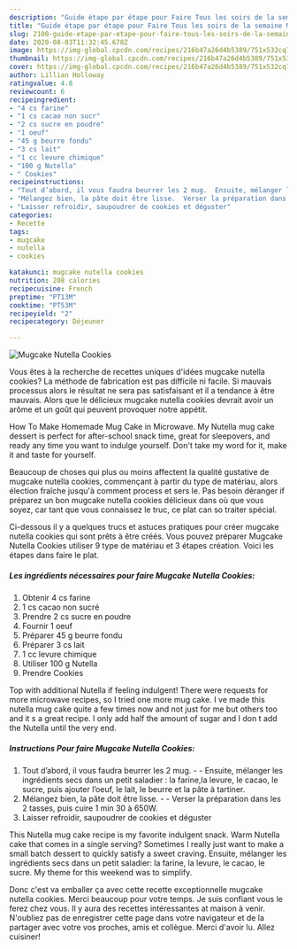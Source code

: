 ```yaml
---
description: "Guide étape par étape pour Faire Tous les soirs de la semaine Mugcake Nutella Cookies"
title: "Guide étape par étape pour Faire Tous les soirs de la semaine Mugcake Nutella Cookies"
slug: 2100-guide-etape-par-etape-pour-faire-tous-les-soirs-de-la-semaine-mugcake-nutella-cookies
date: 2020-08-03T11:32:45.678Z
image: https://img-global.cpcdn.com/recipes/216b47a26d4b5389/751x532cq70/mugcake-nutella-cookies-photo-principale-de-la-recette.jpg
thumbnail: https://img-global.cpcdn.com/recipes/216b47a26d4b5389/751x532cq70/mugcake-nutella-cookies-photo-principale-de-la-recette.jpg
cover: https://img-global.cpcdn.com/recipes/216b47a26d4b5389/751x532cq70/mugcake-nutella-cookies-photo-principale-de-la-recette.jpg
author: Lillian Holloway
ratingvalue: 4.8
reviewcount: 6
recipeingredient:
- "4 cs farine"
- "1 cs cacao non sucr"
- "2 cs sucre en poudre"
- "1 oeuf"
- "45 g beurre fondu"
- "3 cs lait"
- "1 cc levure chimique"
- "100 g Nutella"
- " Cookies"
recipeinstructions:
- "Tout d’abord, il vous faudra beurrer les 2 mug.  Ensuite, mélanger les ingrédients secs dans un petit saladier : la farine,la levure, le cacao, le sucre, puis ajouter l’oeuf, le lait, le beurre et la pâte à tartiner."
- "Mélangez bien, la pâte doit être lisse.  Verser la préparation dans les 2 tasses, puis cuire 1 min 30 à 650W."
- "Laisser refroidir, saupoudrer de cookies et déguster"
categories:
- Recette
tags:
- mugcake
- nutella
- cookies

katakunci: mugcake nutella cookies 
nutrition: 208 calories
recipecuisine: French
preptime: "PT13M"
cooktime: "PT53M"
recipeyield: "2"
recipecategory: Déjeuner

---
```



![Mugcake Nutella Cookies](https://img-global.cpcdn.com/recipes/216b47a26d4b5389/751x532cq70/mugcake-nutella-cookies-photo-principale-de-la-recette.jpg)

Vous êtes à la recherche de recettes uniques d'idées mugcake nutella cookies? La méthode de fabrication est pas difficile ni facile. Si mauvais processus alors le résultat ne sera pas satisfaisant et il a tendance à être mauvais. Alors que le délicieux mugcake nutella cookies devrait avoir un arôme et un goût qui peuvent provoquer notre appétit.

How To Make Homemade Mug Cake in Microwave. My Nutella mug cake dessert is perfect for after-school snack time, great for sleepovers, and ready any time you want to indulge yourself. Don&#39;t take my word for it, make it and taste for yourself.

Beaucoup de choses qui plus ou moins affectent la qualité gustative de mugcake nutella cookies, commençant à partir du type de matériau, alors élection fraîche jusqu'à comment process et sers le. Pas besoin déranger if préparez un bon mugcake nutella cookies délicieux dans où que vous soyez, car tant que vous connaissez le truc, ce plat can so traiter spécial.


Ci-dessous il y a quelques trucs et astuces pratiques pour créer mugcake nutella cookies qui sont prêts à être créés. Vous pouvez préparer Mugcake Nutella Cookies utiliser 9 type de matériau et 3 étapes création. Voici les étapes dans faire le plat.

<!--inarticleads1-->

##### Les ingrédients nécessaires pour faire Mugcake Nutella Cookies:

1. Obtenir 4 cs farine
1.  1 cs cacao non sucré
1. Prendre 2 cs sucre en poudre
1. Fournir 1 oeuf
1. Préparer 45 g beurre fondu
1. Préparer 3 cs lait
1.  1 cc levure chimique
1. Utiliser 100 g Nutella
1. Prendre  Cookies


Top with additional Nutella if feeling indulgent! There were requests for more microwave recipes, so I tried one more mug cake. I ve made this nutella mug cake quite a few times now and not just for me but others too and it s a great recipe. I only add half the amount of sugar and I don t add the Nutella until the very end. 

<!--inarticleads2-->

##### Instructions Pour faire Mugcake Nutella Cookies:

1. Tout d’abord, il vous faudra beurrer les 2 mug. -  - Ensuite, mélanger les ingrédients secs dans un petit saladier : la farine,la levure, le cacao, le sucre, puis ajouter l’oeuf, le lait, le beurre et la pâte à tartiner.
1. Mélangez bien, la pâte doit être lisse. -  - Verser la préparation dans les 2 tasses, puis cuire 1 min 30 à 650W.
1. Laisser refroidir, saupoudrer de cookies et déguster


This Nutella mug cake recipe is my favorite indulgent snack. Warm Nutella cake that comes in a single serving? Sometimes I really just want to make a small batch dessert to quickly satisfy a sweet craving. Ensuite, mélanger les ingrédients secs dans un petit saladier: la farine, la levure, le cacao, le sucre. My theme for this weekend was to simplify. 


Donc c'est va emballer ça avec cette recette exceptionnelle mugcake nutella cookies. Merci beaucoup pour votre temps. Je suis confiant vous le ferez chez vous. Il y aura des recettes  intéressantes at maison à venir. N'oubliez pas de enregistrer cette page dans votre navigateur et de la partager avec votre vos proches, amis et collègue. Merci d'avoir lu. Allez cuisiner!
